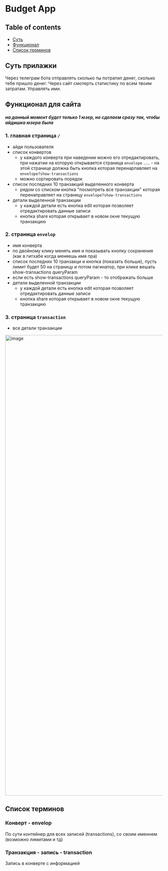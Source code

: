 # Budget App

## Table of contents
- [Суть](#cуть-прилажки)
- [Функционал](#функционал-для-сайта)
- [Список терминов](#список-терминов)

## Суть прилажки

Через телеграм бота отправлять сколько ты потратил денег, сколько тебе пришло денег.
Через сайт смотерть статистику по всем твоим затратам. Управлять ими.

## Функционал для сайта
##### на данный момент будет только 1 юзер, но сделаем сразу так, чтобы айдишка юзера была

### 1. главная страница `/`
- айди пользователя
- список конвертов
  - у каждого конверта при наведении можно его отредактировать, при нажатии на которую открывается страница `envelope`
.....  - на этой странице должна быть кнопка которая перенарпавляет на `envelope?show-transactions`
  - можно сортировать порядок
- список последних 10 транзакций выделенного конверта
  - рядом со списком кнопка "посмотреть все транзакции" которая перенаправляет на страницу `envelope?show-transactions`
- детали выделенной транзакции
  - у каждой детали есть кнопка edit которая позволяет отредактировать данные записи
  - кнопка share которая открывает в новом окне текущую транзакцию
  
### 2. страница `envelop`
- имя конверта
- по двойному клику менять имя и показывать кнопку сохранения (как в гитхабе когда меняешь имя пра)
- список последних 10 транзакци и кнопка (показать больше), пусть лимит будет 50 на страницу и потом пагинатор, при клике вешать show-transactions queryParam
- если есть show-transactions queryParam - то отображать больше
- детали выделенной транзакции
  - у каждой детали есть кнопка edit которая позволяет отредактировать данные записи
  - кнопка share которая открывает в новом окне текущую транзакцию
  
### 3. страница `transaction`
- все детали транзакции 

<img width="1466" alt="image" src="https://user-images.githubusercontent.com/26582175/235954823-64e127eb-afc6-4c8c-9a36-dd9af691c050.png">

## Список терминов

### Конверт - envelop
По сути контейнер для всех записей (transactions), со своим именнем (возможно лимитами и тд)

### Транзакция - запись - transaction
Запись в конверте с информацией






